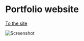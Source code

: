 # Portfolio website

[To the site](https://suphachai-hestmark.netlify.app/)

![Screenshot](url:./src/images/page-draft.png)